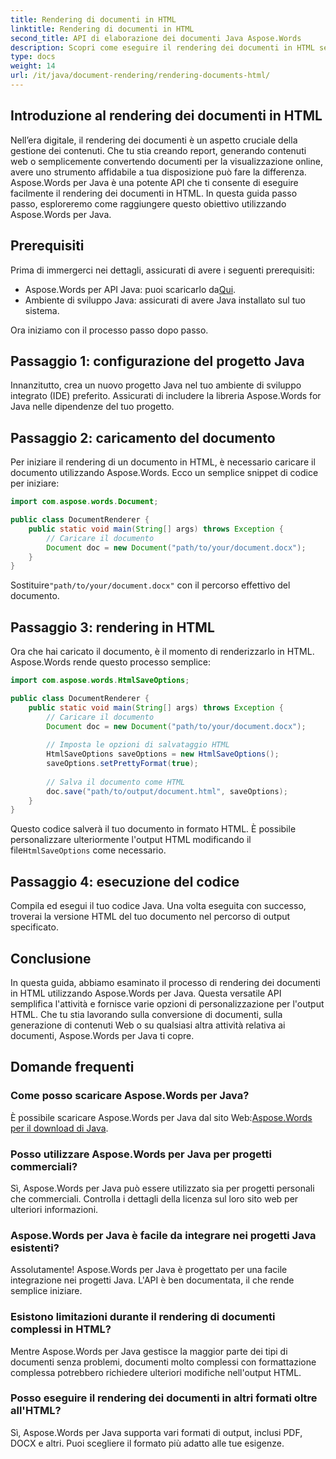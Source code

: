 ```yaml
---
title: Rendering di documenti in HTML
linktitle: Rendering di documenti in HTML
second_title: API di elaborazione dei documenti Java Aspose.Words
description: Scopri come eseguire il rendering dei documenti in HTML senza sforzo con Aspose.Words per Java. Guida passo passo per una conversione efficiente dei documenti.
type: docs
weight: 14
url: /it/java/document-rendering/rendering-documents-html/
---
```


## Introduzione al rendering dei documenti in HTML

Nell’era digitale, il rendering dei documenti è un aspetto cruciale della gestione dei contenuti. Che tu stia creando report, generando contenuti web o semplicemente convertendo documenti per la visualizzazione online, avere uno strumento affidabile a tua disposizione può fare la differenza. Aspose.Words per Java è una potente API che ti consente di eseguire facilmente il rendering dei documenti in HTML. In questa guida passo passo, esploreremo come raggiungere questo obiettivo utilizzando Aspose.Words per Java.

## Prerequisiti

Prima di immergerci nei dettagli, assicurati di avere i seguenti prerequisiti:

-  Aspose.Words per API Java: puoi scaricarlo da[Qui](https://releases.aspose.com/words/java/).
- Ambiente di sviluppo Java: assicurati di avere Java installato sul tuo sistema.

Ora iniziamo con il processo passo dopo passo.

## Passaggio 1: configurazione del progetto Java

Innanzitutto, crea un nuovo progetto Java nel tuo ambiente di sviluppo integrato (IDE) preferito. Assicurati di includere la libreria Aspose.Words for Java nelle dipendenze del tuo progetto.

## Passaggio 2: caricamento del documento

Per iniziare il rendering di un documento in HTML, è necessario caricare il documento utilizzando Aspose.Words. Ecco un semplice snippet di codice per iniziare:

```java
import com.aspose.words.Document;

public class DocumentRenderer {
    public static void main(String[] args) throws Exception {
        // Caricare il documento
        Document doc = new Document("path/to/your/document.docx");
    }
}
```

 Sostituire`"path/to/your/document.docx"` con il percorso effettivo del documento.

## Passaggio 3: rendering in HTML

Ora che hai caricato il documento, è il momento di renderizzarlo in HTML. Aspose.Words rende questo processo semplice:

```java
import com.aspose.words.HtmlSaveOptions;

public class DocumentRenderer {
    public static void main(String[] args) throws Exception {
        // Caricare il documento
        Document doc = new Document("path/to/your/document.docx");
        
        // Imposta le opzioni di salvataggio HTML
        HtmlSaveOptions saveOptions = new HtmlSaveOptions();
        saveOptions.setPrettyFormat(true);
        
        // Salva il documento come HTML
        doc.save("path/to/output/document.html", saveOptions);
    }
}
```

Questo codice salverà il tuo documento in formato HTML. È possibile personalizzare ulteriormente l'output HTML modificando il file`HtmlSaveOptions` come necessario.

## Passaggio 4: esecuzione del codice

Compila ed esegui il tuo codice Java. Una volta eseguita con successo, troverai la versione HTML del tuo documento nel percorso di output specificato.

## Conclusione

In questa guida, abbiamo esaminato il processo di rendering dei documenti in HTML utilizzando Aspose.Words per Java. Questa versatile API semplifica l'attività e fornisce varie opzioni di personalizzazione per l'output HTML. Che tu stia lavorando sulla conversione di documenti, sulla generazione di contenuti Web o su qualsiasi altra attività relativa ai documenti, Aspose.Words per Java ti copre.

## Domande frequenti

### Come posso scaricare Aspose.Words per Java?

 È possibile scaricare Aspose.Words per Java dal sito Web:[Aspose.Words per il download di Java](https://releases.aspose.com/words/java/).

### Posso utilizzare Aspose.Words per Java per progetti commerciali?

Sì, Aspose.Words per Java può essere utilizzato sia per progetti personali che commerciali. Controlla i dettagli della licenza sul loro sito web per ulteriori informazioni.

### Aspose.Words per Java è facile da integrare nei progetti Java esistenti?

Assolutamente! Aspose.Words per Java è progettato per una facile integrazione nei progetti Java. L'API è ben documentata, il che rende semplice iniziare.

### Esistono limitazioni durante il rendering di documenti complessi in HTML?

Mentre Aspose.Words per Java gestisce la maggior parte dei tipi di documenti senza problemi, documenti molto complessi con formattazione complessa potrebbero richiedere ulteriori modifiche nell'output HTML.

### Posso eseguire il rendering dei documenti in altri formati oltre all'HTML?

Sì, Aspose.Words per Java supporta vari formati di output, inclusi PDF, DOCX e altri. Puoi scegliere il formato più adatto alle tue esigenze.